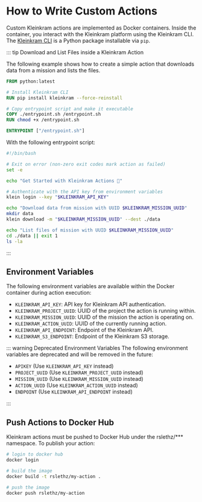 # How to Write Custom Actions

Custom Kleinkram actions are implemented as Docker containers. Inside the container, you interact with the Kleinkram
platform using the Kleinkram CLI. The [Kleinkram CLI](/usage/python/getting-started) is a Python package installable via
`pip`.

::: tip Download and List Files inside a Kleinkram Action

The following example shows how to create a simple action that downloads data from a mission and lists the files.

```Dockerfile
FROM python:latest

# Install Kleinkram CLI
RUN pip install kleinkram --force-reinstall

# Copy entrypoint script and make it executable
COPY ./entrypoint.sh /entrypoint.sh
RUN chmod +x /entrypoint.sh

ENTRYPOINT ["/entrypoint.sh"]
```

With the following entrypoint script:

```bash
#!/bin/bash

# Exit on error (non-zero exit codes mark action as failed)
set -e

echo "Get Started with Kleinkram Actions 🚀"

# Authenticate with the API key from environment variables
klein login --key "$KLEINKRAM_API_KEY"

echo "Download data from mission with UUID $KLEINKRAM_MISSION_UUID"
mkdir data
klein download -m "$KLEINKRAM_MISSION_UUID" --dest ./data

echo "List files of mission with UUID $KLEINKRAM_MISSION_UUID"
cd ./data || exit 1
ls -la
```

:::

## Environment Variables

The following environment variables are available within the Docker container during action execution:

- `KLEINKRAM_API_KEY`: API key for Kleinkram API authentication.
- `KLEINKRAM_PROJECT_UUID`: UUID of the project the action is running within.
- `KLEINKRAM_MISSION_UUID`: UUID of the mission the action is operating on.
- `KLEINKRAM_ACTION_UUID`: UUID of the currently running action.
- `KLEINKRAM_API_ENDPOINT`: Endpoint of the Kleinkram API.
- `KLEINKRAM_S3_ENDPOINT`: Endpoint of the Kleinkram S3 storage.

::: warning Deprecated Environment Variables
The following environment variables are deprecated and will be removed in the future:

- `APIKEY` (Use `KLEINKRAM_API_KEY` instead)
- `PROJECT_UUID` (Use `KLEINKRAM_PROJECT_UUID` instead)
- `MISSION_UUID` (Use `KLEINKRAM_MISSION_UUID` instead)
- `ACTION_UUID` (Use `KLEINKRAM_ACTION_UUID` instead)
- `ENDPOINT` (Use `KLEINKRAM_API_ENDPOINT` instead)

:::

## Push Actions to Docker Hub

Kleinkram actions must be pushed to Docker Hub under the rslethz/*** namespace. To publish your action:

```bash
# login to docker hub
docker login

# build the image
docker build -t rslethz/my-action .

# push the image
docker push rslethz/my-action
```
